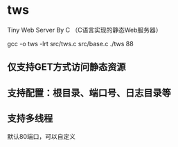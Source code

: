 # tws
Tiny Web Server By C （C语言实现的静态Web服务器）

gcc -o tws -lrt src/tws.c src/base.c
./tws 88


## 仅支持GET方式访问静态资源
## 支持配置：根目录、端口号、日志目录等
## 支持多线程


默认80端口，可以自定义




